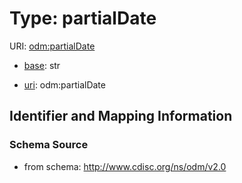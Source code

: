 # Type: partialDate



URI: [odm:partialDate](http://www.cdisc.org/ns/odm/v2.0/partialDate)

* [base](https://w3id.org/linkml/base): str

* [uri](https://w3id.org/linkml/uri): odm:partialDate









## Identifier and Mapping Information







### Schema Source


* from schema: http://www.cdisc.org/ns/odm/v2.0



